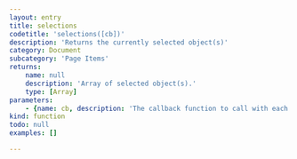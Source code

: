 ```yaml
---
layout: entry
title: selections
codetitle: 'selections([cb])'
description: 'Returns the currently selected object(s)'
category: Document
subcategory: 'Page Items'
returns:
    name: null
    description: 'Array of selected object(s).'
    type: [Array]
parameters:
    - {name: cb, description: 'The callback function to call with each item in the selection. When this function returns false the loop stops. Passed arguments: item, loopCount.', optional: true, type: [Function]}
kind: function
todo: null
examples: []

---
```

